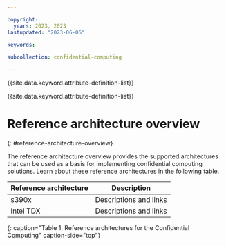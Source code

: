 ```yaml
---

copyright:
  years: 2023, 2023
lastupdated: "2023-06-06"

keywords: 

subcollection: confidential-computing

---
```


{{site.data.keyword.attribute-definition-list}}


{{site.data.keyword.attribute-definition-list}}

# Reference architecture overview
{: #reference-architecture-overview}

The reference architecture overview provides the supported architectures that can be used as a basis for implementing confidential computing solutions. Learn about these reference architectures in the following table.

| Reference architecture   | Description    |
|--------------- | --------------- |
| s390x  | Descriptions and links |
| Intel TDX | Descriptions and links |
{: caption="Table 1. Reference architectures for the Confidential Computing" caption-side="top"}


